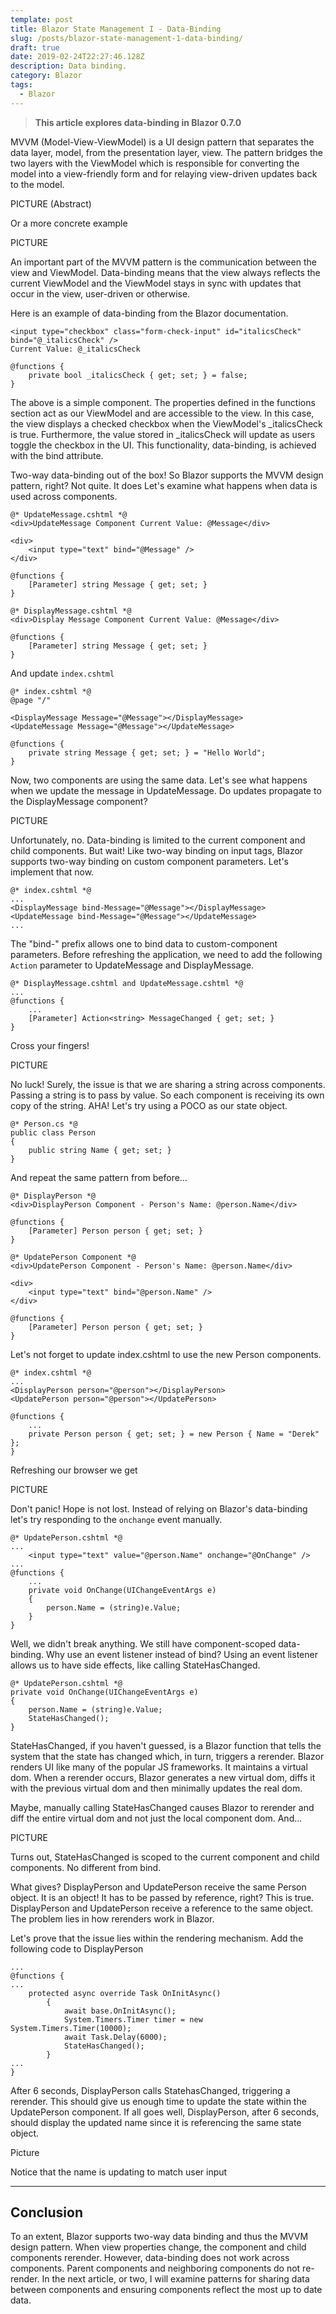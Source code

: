 ```yaml
---
template: post
title: Blazor State Management I - Data-Binding
slug: /posts/blazor-state-management-1-data-binding/
draft: true
date: 2019-02-24T22:27:46.128Z
description: Data binding.
category: Blazor
tags:
  - Blazor
---
```


> **This article explores data-binding in Blazor 0.7.0**

MVVM (Model-View-ViewModel) is a UI design pattern that separates the data layer, model, from the presentation layer, view. The pattern bridges the two layers with the ViewModel which is responsible for converting the model into a view-friendly form and for relaying view-driven updates back to the model.

PICTURE (Abstract)

Or a more concrete example

PICTURE

An important part of the MVVM pattern is the communication between the view and ViewModel. Data-binding means that the view always reflects the current ViewModel and the ViewModel stays in sync with updates that occur in the view, user-driven or otherwise.

Here is an example of data-binding from the Blazor documentation.

```aspnet
<input type="checkbox" class="form-check-input" id="italicsCheck" bind="@_italicsCheck" />
Current Value: @_italicsCheck

@functions {
	private bool _italicsCheck { get; set; } = false;
}
```

The above is a simple component. The properties defined in the functions section act as our ViewModel and are accessible to the view. In this case, the view displays a checked checkbox when the ViewModel's \_italicsCheck is true. Furthermore, the value stored in \_italicsCheck will update as users toggle the checkbox in the UI. This functionality, data-binding, is achieved with the bind attribute.

Two-way data-binding out of the box! So Blazor supports the MVVM design pattern, right? Not quite. It does Let's examine what happens when data is used across components.

```aspnet
@* UpdateMessage.cshtml *@
<div>UpdateMessage Component Current Value: @Message</div>

<div>
    <input type="text" bind="@Message" />
</div>

@functions {
    [Parameter] string Message { get; set; }
}
```

```aspnet
@* DisplayMessage.cshtml *@
<div>Display Message Component Current Value: @Message</div>

@functions {
    [Parameter] string Message { get; set; }
}
```

And update `index.cshtml`

```aspnet
@* index.cshtml *@
@page "/"

<DisplayMessage Message="@Message"></DisplayMessage>
<UpdateMessage Message="@Message"></UpdateMessage>

@functions {
    private string Message { get; set; } = "Hello World";
}
```

Now, two components are using the same data. Let's see what happens when we update the message in UpdateMessage. Do updates propagate to the DisplayMessage component?

PICTURE

Unfortunately, no. Data-binding is limited to the current component and child components. But wait! Like two-way binding on input tags, Blazor supports two-way binding on custom component parameters. Let's implement that now.

```aspnet
@* index.cshtml *@
...
<DisplayMessage bind-Message="@Message"></DisplayMessage>
<UpdateMessage bind-Message="@Message"></UpdateMessage>
...
```

The "bind-" prefix allows one to bind data to custom-component parameters. Before refreshing the application, we need to add the following `Action` parameter to UpdateMessage and DisplayMessage.

```aspnet
@* DisplayMessage.cshtml and UpdateMessage.cshtml *@
...
@functions {
	...
	[Parameter] Action<string> MessageChanged { get; set; }
}
```

Cross your fingers!

PICTURE

No luck! Surely, the issue is that we are sharing a string across components. Passing a string is to pass by value. So each component is receiving its own copy of the string. AHA! Let's try using a POCO as our state object.

```aspnet
@* Person.cs *@
public class Person
{
    public string Name { get; set; }
}
```

And repeat the same pattern from before...

```aspnet
@* DisplayPerson *@
<div>DisplayPerson Component - Person's Name: @person.Name</div>

@functions {
    [Parameter] Person person { get; set; }
}
```

```aspnet
@* UpdatePerson Component *@
<div>UpdatePerson Component - Person's Name: @person.Name</div>

<div>
    <input type="text" bind="@person.Name" />
</div>

@functions {
    [Parameter] Person person { get; set; }
}
```

Let's not forget to update index.cshtml to use the new Person components.

```aspnet
@* index.cshtml *@
...
<DisplayPerson person="@person"></DisplayPerson>
<UpdatePerson person="@person"></UpdatePerson>

@functions {
    ...
    private Person person { get; set; } = new Person { Name = "Derek" };
}
```

Refreshing our browser we get

PICTURE

Don't panic! Hope is not lost. Instead of relying on Blazor's data-binding let's try responding to the `onchange` event manually.

```aspnet
@* UpdatePerson.cshtml *@
...
	<input type="text" value="@person.Name" onchange="@OnChange" />
...
@functions {
    ...
    private void OnChange(UIChangeEventArgs e)
    {
        person.Name = (string)e.Value;
    }
}
```

Well, we didn't break anything. We still have component-scoped data-binding. Why use an event listener instead of bind? Using an event listener allows us to have side effects, like calling StateHasChanged.

```aspnet
@* UpdatePerson.cshtml *@
private void OnChange(UIChangeEventArgs e)
{
    person.Name = (string)e.Value;
    StateHasChanged();
}
```

StateHasChanged, if you haven't guessed, is a Blazor function that tells the system that the state has changed which, in turn, triggers a rerender. Blazor renders UI like many of the popular JS frameworks. It maintains a virtual dom. When a rerender occurs, Blazor generates a new virtual dom, diffs it with the previous virtual dom and then minimally updates the real dom.

Maybe, manually calling StateHasChanged causes Blazor to rerender and diff the entire virtual dom and not just the local component dom. And...

PICTURE

Turns out, StateHasChanged is scoped to the current component and child components. No different from bind.

What gives? DisplayPerson and UpdatePerson receive the same Person object. It is an object! It has to be passed by reference, right? This is true. DisplayPerson and UpdatePerson receive a reference to the same object. The problem lies in how rerenders work in Blazor.

Let's prove that the issue lies within the rendering mechanism. Add the following code to DisplayPerson

```aspnet
...
@functions {
...
    protected async override Task OnInitAsync()
        {
            await base.OnInitAsync();
            System.Timers.Timer timer = new System.Timers.Timer(10000);
            await Task.Delay(6000);
            StateHasChanged();
        }
...
}
```

After 6 seconds, DisplayPerson calls StatehasChanged, triggering a rerender. This should give us enough time to update the state within the UpdatePerson component. If all goes well, DisplayPerson, after 6 seconds, should display the updated name since it is referencing the same state object.

Picture

Notice that the name is updating to match user input

---

## Conclusion

To an extent, Blazor supports two-way data binding and thus the MVVM design pattern. When view properties change, the component and child components rerender. However, data-binding does not work across components. Parent components and neighboring components do not re-render. In the next article, or two, I will examine patterns for sharing data between components and ensuring components reflect the most up to date data.
